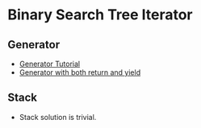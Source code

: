# Binary Search Tree Iterator

## Generator

* [Generator Tutorial](https://wiki.python.org/moin/Generators)
* [Generator with both return and yield](http://stackoverflow.com/a/26595922/3663161)

## Stack

* Stack solution is trivial.